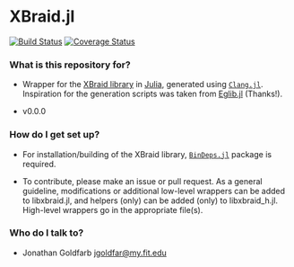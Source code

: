 XBraid.jl
=======
[![Build Status](https://travis-ci.org/jgoldfar/XBraid.jl.svg?branch=master)](https://travis-ci.org/jgoldfar/XBraid.jl)
[![Coverage Status](https://coveralls.io/repos/jgoldfar/XBraid.jl/badge.svg?branch=master)](https://coveralls.io/r/jgoldfar/XBraid.jl?branch=master)
### What is this repository for? ###

* Wrapper for the [XBraid library](https://computation.llnl.gov/project/parallel-time-integration/software.php) in [Julia](http://julialang.org/), generated using [`Clang.jl`](https://github.com/ihnorton/Clang.jl). Inspiration for the generation scripts was taken from [Eglib.jl](https://github.com/ihnorton/Eglib.jl/blob/master/util/wrap.jl) (Thanks!).

* v0.0.0

### How do I get set up? ###

* For installation/building of the XBraid library, [`BinDeps.jl`](https://github.com/JuliaLang/BinDeps.jl) package is required.

* To contribute, please make an issue or pull request. As a general guideline, modifications or additional low-level wrappers can be added to libxbraid.jl, and helpers (only) can be added (only) to libxbraid_h.jl. High-level wrappers go in the appropriate file(s).

### Who do I talk to? ###

* Jonathan Goldfarb <jgoldfar@my.fit.edu>
